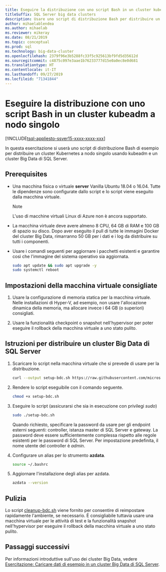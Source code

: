 ```yaml
---
title: Eseguire la distribuzione con uno script Bash in un cluster kubeadm a nodo singolo
titleSuffix: SQL Server big data clusters
description: Usare uno script di distribuzione Bash per distribuire un [!INCLUDE[big-data-clusters-2019](../includes/ssbigdataclusters-ver15.md)] in un cluster kubeadm a nodo singolo.
author: mihaelablendea
ms.author: mihaelab
ms.reviewer: mikeray
ms.date: 08/21/2019
ms.topic: conceptual
ms.prod: sql
ms.technology: big-data-cluster
ms.openlocfilehash: 2379f96e3b5288fc33f5c925613bf9fd5d35612d
ms.sourcegitcommit: c4875c097e3aae1b76233777d15e0a0ec8e0d681
ms.translationtype: HT
ms.contentlocale: it-IT
ms.lasthandoff: 09/27/2019
ms.locfileid: "71341844"
---
```

# <a name="deploy-with-a-bash-script-to-a-single-node-kubeadm-cluster"></a>Eseguire la distribuzione con uno script Bash in un cluster kubeadm a nodo singolo

[!INCLUDE[tsql-appliesto-ssver15-xxxx-xxxx-xxx](../includes/tsql-appliesto-ssver15-xxxx-xxxx-xxx.md)]

In questa esercitazione si userà uno script di distribuzione Bash di esempio per distribuire un cluster Kubernetes a nodo singolo usando kubeadm e un cluster Big Data di SQL Server.  

## <a name="prerequisites"></a>Prerequisites

- Una macchina fisica o virtuale **server** Vanilla Ubuntu 18.04 o 16.04. Tutte le dipendenze sono configurate dallo script e lo script viene eseguito dalla macchina virtuale.

  > [!NOTE]
  > L'uso di macchine virtuali Linux di Azure non è ancora supportato.

- La macchina virtuale deve avere almeno 8 CPU, 64 GB di RAM e 100 GB di spazio su disco. Dopo aver eseguito il pull di tutte le immagini Docker del cluster Big Data, rimarranno 50 GB per i dati e i log da distribuire su tutti i componenti.

- Usare i comandi seguenti per aggiornare i pacchetti esistenti e garantire così che l'immagine del sistema operativo sia aggiornata.

   ``` bash
   sudo apt update && sudo apt upgrade -y
   sudo systemctl reboot
   ```

## <a name="recommended-virtual-machine-settings"></a>Impostazioni della macchina virtuale consigliate

1. Usare la configurazione di memoria statica per la macchina virtuale. Nelle installazioni di Hyper-V, ad esempio, non usare l'allocazione dinamica della memoria, ma allocare invece i 64 GB (o superiori) consigliati.

1. Usare la funzionalità checkpoint o snapshot nell'hypervisor per poter eseguire il rollback della macchina virtuale a uno stato pulito.


## <a name="instructions-to-deploy-sql-server-big-data-cluster"></a>Istruzioni per distribuire un cluster Big Data di SQL Server

1. Scaricare lo script nella macchina virtuale che si prevede di usare per la distribuzione.

   ```bash
   curl --output setup-bdc.sh https://raw.githubusercontent.com/microsoft/sql-server-samples/master/samples/features/sql-big-data-cluster/deployment/kubeadm/ubuntu-single-node-vm/setup-bdc.sh
   ```

2. Rendere lo script eseguibile con il comando seguente.

   ```bash
   chmod +x setup-bdc.sh
   ```

3. Eseguire lo script (assicurarsi che sia in esecuzione con privilegi *sudo*)

   ```bash
   sudo ./setup-bdc.sh
   ```

   Quando richiesto, specificare la password da usare per gli endpoint esterni seguenti: controller, istanza master di SQL Server e gateway. La password deve essere sufficientemente complessa rispetto alle regole esistenti per le password di SQL Server. Per impostazione predefinita, il nome utente del controller è *admin*.

4. Configurare un alias per lo strumento **azdata**.

   ```bash
   source ~/.bashrc
   ```

5. Aggiornare l'installazione degli alias per azdata.

   ```bash
   azdata --version
   ```

## <a name="cleanup"></a>Pulizia

Lo script [cleanup-bdc.sh](https://raw.githubusercontent.com/microsoft/sql-server-samples/master/samples/features/sql-big-data-cluster/deployment/kubeadm/ubuntu-single-node-vm/cleanup-bdc.sh) viene fornito per consentire di reimpostare rapidamente l'ambiente, se necessario. È consigliabile tuttavia usare una macchina virtuale per le attività di test e la funzionalità snapshot nell'hypervisor per eseguire il rollback della macchina virtuale a uno stato pulito.

## <a name="next-steps"></a>Passaggi successivi

Per informazioni introduttive sull'uso dei cluster Big Data, vedere [Esercitazione: Caricare dati di esempio in un cluster Big Data di SQL Server](tutorial-load-sample-data.md).
